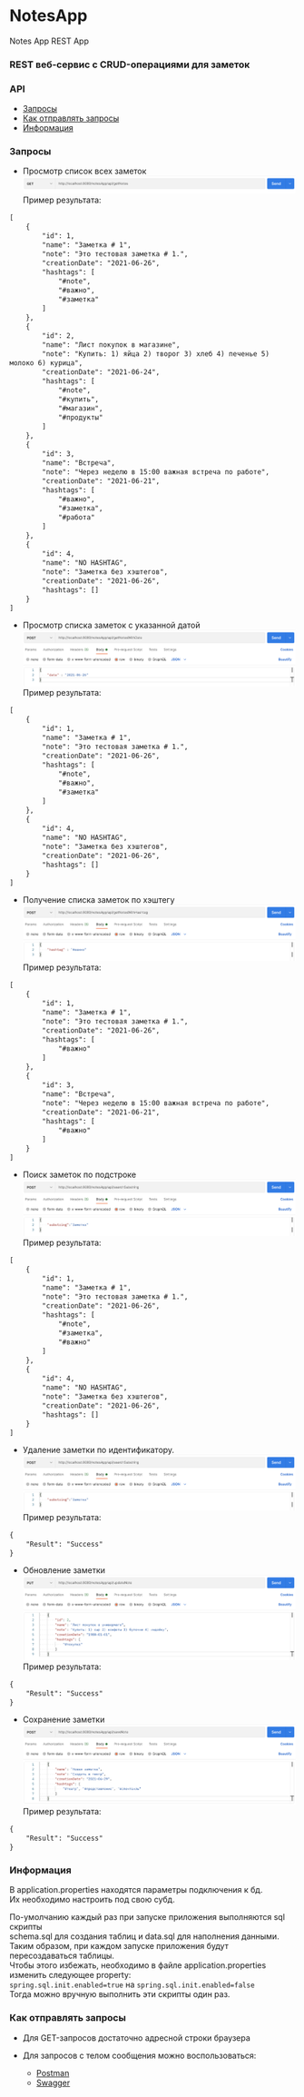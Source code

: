 # NotesApp
Notes App REST App

### REST веб-сервис с CRUD-операциями для заметок

### API
* [Запросы](#запросы)
* [Как отправлять запросы](#как-отправлять-запросы)
* [Информация](#информация)


### Запросы
* Просмотр список всех заметок
![img](img/1.png)
Пример результата:
```
[
    {
        "id": 1,
        "name": "Заметка # 1",
        "note": "Это тестовая заметка # 1.",
        "creationDate": "2021-06-26",
        "hashtags": [
            "#note",
            "#важно",
            "#заметка"
        ]
    },
    {
        "id": 2,
        "name": "Лист покупок в магазине",
        "note": "Купить: 1) яйца 2) творог 3) хлеб 4) печенье 5) молоко 6) курица",
        "creationDate": "2021-06-24",
        "hashtags": [
            "#note",
            "#купить",
            "#магазин",
            "#продукты"
        ]
    },
    {
        "id": 3,
        "name": "Встреча",
        "note": "Через неделю в 15:00 важная встреча по работе",
        "creationDate": "2021-06-21",
        "hashtags": [
            "#важно",
            "#заметка",
            "#работа"
        ]
    },
    {
        "id": 4,
        "name": "NO HASHTAG",
        "note": "Заметка без хэштегов",
        "creationDate": "2021-06-26",
        "hashtags": []
    }
]
```
* Просмотр списка заметок с указанной датой
![img](img/2.png)
Пример результата:
```
[
    {
        "id": 1,
        "name": "Заметка # 1",
        "note": "Это тестовая заметка # 1.",
        "creationDate": "2021-06-26",
        "hashtags": [
            "#note",
            "#важно",
            "#заметка"
        ]
    },
    {
        "id": 4,
        "name": "NO HASHTAG",
        "note": "Заметка без хэштегов",
        "creationDate": "2021-06-26",
        "hashtags": []
    }
]
```
* Получение списка заметок по хэштегу
![img](img/3.png)
Пример результата:
```
[
    {
        "id": 1,
        "name": "Заметка # 1",
        "note": "Это тестовая заметка # 1.",
        "creationDate": "2021-06-26",
        "hashtags": [
            "#важно"
        ]
    },
    {
        "id": 3,
        "name": "Встреча",
        "note": "Через неделю в 15:00 важная встреча по работе",
        "creationDate": "2021-06-21",
        "hashtags": [
            "#важно"
        ]
    }
]
```
* Поиск заметок по подстроке
![img](img/4.png)
Пример результата:
```
[
    {
        "id": 1,
        "name": "Заметка # 1",
        "note": "Это тестовая заметка # 1.",
        "creationDate": "2021-06-26",
        "hashtags": [
            "#note",
            "#заметка",
            "#важно"
        ]
    },
    {
        "id": 4,
        "name": "NO HASHTAG",
        "note": "Заметка без хэштегов",
        "creationDate": "2021-06-26",
        "hashtags": []
    }
]
```
* Удаление заметки по идентификатору.
![img](img/4.png)
Пример результата:
```
{
    "Result": "Success"
}
```
* Обновление заметки
![img](img/6.png)
Пример результата:
```
{
    "Result": "Success"
}
```
* Сохранение заметки
![img](img/7.png)
Пример результата:
```
{
    "Result": "Success"
}
```

### Информация
В application.properties находятся параметры подключения к бд.  
Их необходимо настроить под свою субд.  

По-умолчанию каждый раз при запуске приложения выполняются sql скрипты  
schema.sql для создания таблиц и data.sql для наполнения данными.  
Таким образом, при каждом запуске приложения будут пересоздаваться таблицы.  
Чтобы этого избежать, необходимо в файле application.properties изменить следующее property:  
`spring.sql.init.enabled=true` на `spring.sql.init.enabled=false`  
Тогда можно вручную выполнить эти скрипты один раз.  

### Как отправлять запросы
* Для GET-запросов достаточно адресной строки браузера

* Для запросов с телом сообщения можно воспользоваться:
     * [Postman](https://www.postman.com)
     * [Swagger](https://swagger.io)

